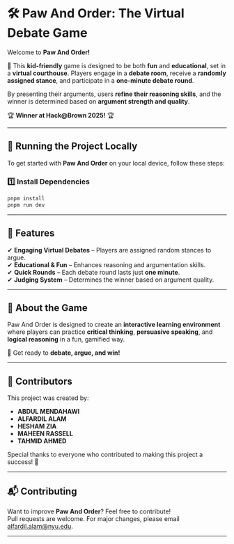 # 🛠 Paw And Order: The Virtual Debate Game

Welcome to **Paw And Order!**

🎉 This **kid-friendly** game is designed to be both **fun** and **educational**, set in a **virtual courthouse**. Players engage in a **debate room**, receive a **randomly assigned stance**, and participate in a **one-minute debate round**.

By presenting their arguments, users **refine their reasoning skills**, and the winner is determined based on **argument strength and quality**.

🏆 **Winner at Hack@Brown 2025!** 🏆

---

## 🚀 Running the Project Locally

To get started with **Paw And Order** on your local device, follow these steps:

### 1️⃣ Install Dependencies

```sh
pnpm install
pnpm run dev
```

---

## 📌 Features

✔ **Engaging Virtual Debates** – Players are assigned random stances to argue.  
✔ **Educational & Fun** – Enhances reasoning and argumentation skills.  
✔ **Quick Rounds** – Each debate round lasts just **one minute**.  
✔ **Judging System** – Determines the winner based on argument quality.

---

## 🎯 About the Game

Paw And Order is designed to create an **interactive learning environment** where players can practice **critical thinking**, **persuasive speaking**, and **logical reasoning** in a fun, gamified way.

🚀 Get ready to **debate, argue, and win!**

---

## 👥 Contributors

This project was created by:

- **ABDUL MENDAHAWI**
- **ALFARDIL ALAM**
- **HESHAM ZIA**
- **MAHEEN RASSELL**
- **TAHMID AHMED**

Special thanks to everyone who contributed to making this project a success! 🎉

---

## 📬 Contributing

Want to improve **Paw And Order**? Feel free to contribute!  
Pull requests are welcome. For major changes, please email [alfardil.alam@nyu.edu](mailto:alfardil.alam@nyu.edu).

---
